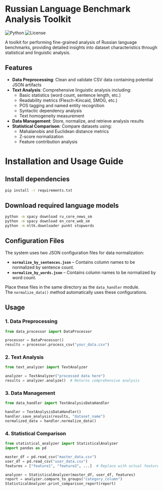 # Russian Language Benchmark Analysis Toolkit

![Python](https://img.shields.io/badge/Python-3.8+-blue.svg)
![License](https://img.shields.io/badge/License-MIT-green.svg)

A toolkit for performing fine-grained analysis of Russian language benchmarks, providing detailed insights into dataset characteristics through statistical and linguistic analysis.

## Features

- **Data Preprocessing**: Clean and validate CSV data containing potential JSON artifacts
- **Text Analysis**: Comprehensive linguistic analysis including:
  - Basic statistics (word count, sentence length, etc.)
  - Readability metrics (Flesch-Kincaid, SMOG, etc.)
  - POS tagging and named entity recognition
  - Syntactic dependency analysis
  - Text homogeneity measurement
- **Data Management**: Store, normalize, and retrieve analysis results
- **Statistical Comparison**: Compare datasets using:
  - Mahalanobis and Euclidean distance metrics
  - Z-score normalization
  - Feature contribution analysis


# Installation and Usage Guide

## Install dependencies

```bash
pip install -r requirements.txt
```

## Download required language models

```bash
python -m spacy download ru_core_news_sm
python -m spacy download en_core_web_sm
python -m nltk.downloader punkt stopwords
```
## Configuration Files

The system uses two JSON configuration files for data normalization:

- **`normalize_by_sentences.json`** – Contains column names to be normalized by sentence count.
- **`normalize_by_words.json`** – Contains column names to be normalized by word count.

Place these files in the same directory as the `data_handler` module.  
The `normalize_data()` method automatically uses these configurations.

## Usage

### 1. Data Preprocessing

```python
from data_processor import DataProcessor

processor = DataProcessor()
results = processor.process_csv("your_data.csv")
```

### 2. Text Analysis

```python
from text_analyzer import TextAnalyzer

analyzer = TextAnalyzer("processed data here")
results = analyzer.analyze()  # Returns comprehensive analysis
```

### 3. Data Management

```python
from data_handler import TextAnalysisDataHandler

handler = TextAnalysisDataHandler()
handler.save_analysis(results, "dataset_name")
normalized_data = handler.normalize_data()
```

### 4. Statistical Comparison

```python
from statistical_analyzer import StatisticalAnalyzer
import pandas as pd

master_df = pd.read_csv("master_data.csv")
user_df = pd.read_csv("user_data.csv")
features = ["feature1", "feature2", ...]  # Replace with actual feature names

analyzer = StatisticalAnalyzer(master_df, user_df, features)
report = analyzer.compare_to_groups("category_column")
StatisticalAnalyzer.print_comparison_report(report)
```
